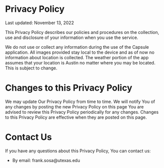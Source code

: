 <h1>Privacy Policy</h1>
<p>Last updated: November 13, 2022</p>
<p>This Privacy Policy describes our policies and procedures on the collection, use and disclosure of your information when you use the service. <p>
<p>We do not use or collect any information during the use of the Capsule application. All images provided stay local to the device and as of now no information about location is collected. The weather portion of the app assumes that your location is Austin no matter where you may be located. This is subject to change. </p>
<h1>Changes to this Privacy Policy</h1>
<p>We may update Our Privacy Policy from time to time. We will notify You of any changes by posting the new Privacy Policy on this page You are advised to review this Privacy Policy periodically for any changes. Changes to this Privacy Policy are effective when they are posted on this page.</p>
<h1>Contact Us</h1>
<p>If you have any questions about this Privacy Policy, You can contact us:</p>
<ul>
<li>By email: frank.sosa@utexas.edu</li>
</ul>
